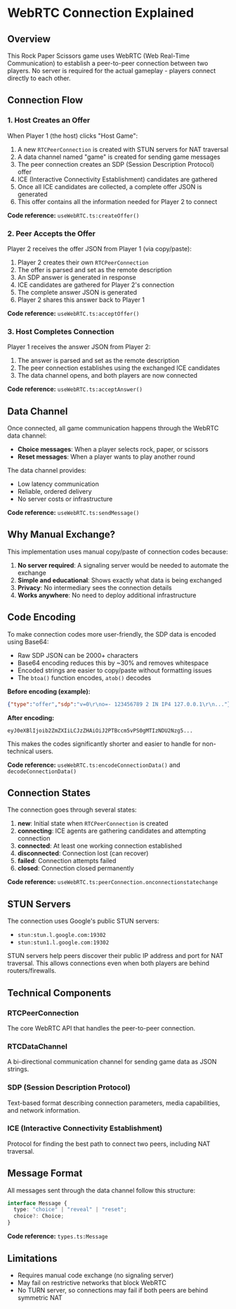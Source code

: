 # WebRTC Connection Explained

## Overview

This Rock Paper Scissors game uses WebRTC (Web Real-Time Communication) to establish a peer-to-peer connection between two players. No server is required for the actual gameplay - players connect directly to each other.

## Connection Flow

### 1. Host Creates an Offer

When Player 1 (the host) clicks "Host Game":

1. A new `RTCPeerConnection` is created with STUN servers for NAT traversal
2. A data channel named "game" is created for sending game messages
3. The peer connection creates an SDP (Session Description Protocol) offer
4. ICE (Interactive Connectivity Establishment) candidates are gathered
5. Once all ICE candidates are collected, a complete offer JSON is generated
6. This offer contains all the information needed for Player 2 to connect

**Code reference:** `useWebRTC.ts:createOffer()`

### 2. Peer Accepts the Offer

Player 2 receives the offer JSON from Player 1 (via copy/paste):

1. Player 2 creates their own `RTCPeerConnection`
2. The offer is parsed and set as the remote description
3. An SDP answer is generated in response
4. ICE candidates are gathered for Player 2's connection
5. The complete answer JSON is generated
6. Player 2 shares this answer back to Player 1

**Code reference:** `useWebRTC.ts:acceptOffer()`

### 3. Host Completes Connection

Player 1 receives the answer JSON from Player 2:

1. The answer is parsed and set as the remote description
2. The peer connection establishes using the exchanged ICE candidates
3. The data channel opens, and both players are now connected

**Code reference:** `useWebRTC.ts:acceptAnswer()`

## Data Channel

Once connected, all game communication happens through the WebRTC data channel:

- **Choice messages**: When a player selects rock, paper, or scissors
- **Reset messages**: When a player wants to play another round

The data channel provides:
- Low latency communication
- Reliable, ordered delivery
- No server costs or infrastructure

**Code reference:** `useWebRTC.ts:sendMessage()`

## Why Manual Exchange?

This implementation uses manual copy/paste of connection codes because:

1. **No server required**: A signaling server would be needed to automate the exchange
2. **Simple and educational**: Shows exactly what data is being exchanged
3. **Privacy**: No intermediary sees the connection details
4. **Works anywhere**: No need to deploy additional infrastructure

## Code Encoding

To make connection codes more user-friendly, the SDP data is encoded using Base64:

- Raw SDP JSON can be 2000+ characters
- Base64 encoding reduces this by ~30% and removes whitespace
- Encoded strings are easier to copy/paste without formatting issues
- The `btoa()` function encodes, `atob()` decodes

**Before encoding (example):**
```json
{"type":"offer","sdp":"v=0\r\no=- 123456789 2 IN IP4 127.0.0.1\r\n..."}
```

**After encoding:**
```
eyJ0eXBlIjoib2ZmZXIiLCJzZHAiOiJ2PTBccm5vPS0gMTIzNDU2Nzg5...
```

This makes the codes significantly shorter and easier to handle for non-technical users.

**Code reference:** `useWebRTC.ts:encodeConnectionData()` and `decodeConnectionData()`

## Connection States

The connection goes through several states:

1. **new**: Initial state when `RTCPeerConnection` is created
2. **connecting**: ICE agents are gathering candidates and attempting connection
3. **connected**: At least one working connection established
4. **disconnected**: Connection lost (can recover)
5. **failed**: Connection attempts failed
6. **closed**: Connection closed permanently

**Code reference:** `useWebRTC.ts:peerConnection.onconnectionstatechange`

## STUN Servers

The connection uses Google's public STUN servers:
- `stun:stun.l.google.com:19302`
- `stun:stun1.l.google.com:19302`

STUN servers help peers discover their public IP address and port for NAT traversal. This allows connections even when both players are behind routers/firewalls.

## Technical Components

### RTCPeerConnection
The core WebRTC API that handles the peer-to-peer connection.

### RTCDataChannel
A bi-directional communication channel for sending game data as JSON strings.

### SDP (Session Description Protocol)
Text-based format describing connection parameters, media capabilities, and network information.

### ICE (Interactive Connectivity Establishment)
Protocol for finding the best path to connect two peers, including NAT traversal.

## Message Format

All messages sent through the data channel follow this structure:

```typescript
interface Message {
  type: "choice" | "reveal" | "reset";
  choice?: Choice;
}
```

**Code reference:** `types.ts:Message`

## Limitations

- Requires manual code exchange (no signaling server)
- May fail on restrictive networks that block WebRTC
- No TURN server, so connections may fail if both peers are behind symmetric NAT
